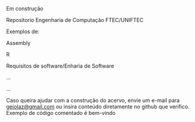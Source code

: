 ﻿Em construção


Repositorio Engenharia de Computação FTEC/UNIFTEC


Exemplos de:


Assembly

R

Requisitos de software/Enharia de Software

...

...


Caso queira ajudar com a construção do acervo, envie um e-mail para geiolaz@gmail.com ou insira conteúdo diretamente no github que verifico.
Exemplo de código comentado é bem-vindo
